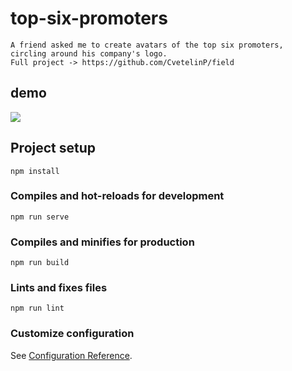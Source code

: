 # top-six-promoters
```
A friend asked me to create avatars of the top six promoters,
circling around his company's logo.
Full project -> https://github.com/CvetelinP/field
```
## demo

![](https://github.com/ivoqqq/top-six-promoters/blob/main/demo/demo-top-six.gif)

## Project setup
```
npm install
```

### Compiles and hot-reloads for development
```
npm run serve
```

### Compiles and minifies for production
```
npm run build
```

### Lints and fixes files
```
npm run lint
```

### Customize configuration
See [Configuration Reference](https://cli.vuejs.org/config/).
